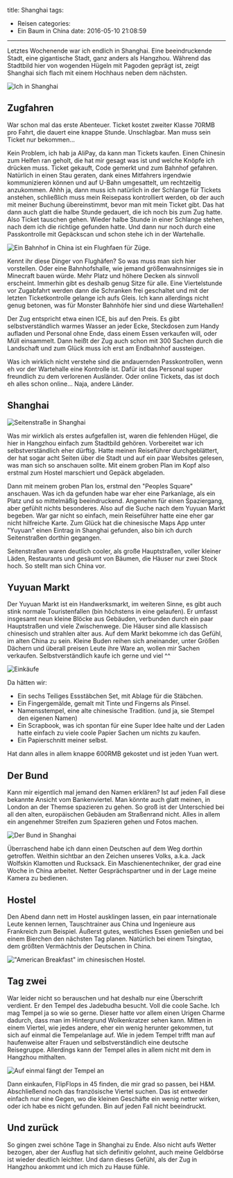 title: Shanghai
tags:
  - Reisen
categories:
  - Ein Baum in China
date: 2016-05-10 21:08:59
---


Letztes Wochenende war ich endlich in Shanghai. Eine beeindruckende Stadt, eine gigantische Stadt, ganz anders als Hangzhou. Während das Stadtbild hier von wogenden Hügeln mit Pagoden geprägt ist, zeigt Shanghai sich flach mit einem Hochhaus neben dem nächsten.

![Ich in Shanghai](/images/china/shanghai/ich.JPG)

<!-- more -->

## Zugfahren

War schon mal das erste Abenteuer. Ticket kostet zweiter Klasse 70RMB pro Fahrt, die dauert eine knappe Stunde. Unschlagbar. Man muss sein Ticket nur bekommen...

Kein Problem, ich hab ja AliPay, da kann man Tickets kaufen. Einen Chinesin zum Helfen ran geholt, die hat mir gesagt was ist und welche Knöpfe ich drücken muss. Ticket gekauft, Code gemerkt und zum Bahnhof gefahren. Natürlich in einen Stau geraten, dank eines Mitfahrers irgendwie kommunizieren können und auf U-Bahn umgesattelt, um rechtzeitig anzukommen. Ahhh ja, dann muss ich natürlich in der Schlange für Tickets anstehen, schließlich muss mein Reisepass kontrolliert werden, ob der auch mit meiner Buchung übereinstimmt, bevor man mit mein Ticket gibt. Das hat dann auch glatt die halbe Stunde gedauert, die ich noch bis zum Zug hatte. Also Ticket tauschen gehen. Wieder halbe Stunde in einer Schlange stehen, nach dem ich die richtige gefunden hatte. Und dann nur noch durch eine Passkontrolle mit Gepäckscan und schon stehe ich in der Wartehalle.

![Ein Bahnhof in China ist ein Flughfaen für Züge.](/images/china/shanghai/bahnhof.jpg)

Kennt ihr diese Dinger von Flughäfen? So was muss man sich hier vorstellen. Oder eine Bahnhofshalle, wie jemand größenwahnsinniges sie in Minecraft bauen würde. Mehr Platz und höhere Decken als sinnvoll erscheint. Immerhin gibt es deshalb genug Sitze für alle. Eine Viertelstunde vor Zugabfahrt werden dann die Schranken frei geschaltet und mit der letzten Ticketkontrolle gelange ich aufs Gleis. Ich kann allerdings nicht genug betonen, was für Monster Bahnhöfe hier sind und diese Wartehallen!

Der Zug entspricht etwa einen ICE, bis auf den Preis. Es gibt selbstverständlich warmes Wasser an jeder Ecke, Steckdosen zum Handy aufladen und Personal ohne Ende, dass einem Essen verkaufen will, oder Müll einsammelt. Dann heißt der Zug auch schon mit 300 Sachen durch die Landschaft und zum Glück muss ich erst am Endbahnhof aussteigen.

Was ich wirklich nicht verstehe sind die andauernden Passkontrollen, wenn eh vor der Wartehalle eine Kontrolle ist. Dafür ist das Personal super freundlich zu dem verlorenen Ausländer. Oder online Tickets, das ist doch eh alles schon online... Naja, andere Länder.

## Shanghai

![Seitenstraße in Shanghai](/images/china/shanghai/seiten.jpg)

Was mir wirklich als erstes aufgefallen ist, waren die fehlenden Hügel, die hier in Hangzhou einfach zum Stadtbild gehören. Vorbereitet war ich selbstverständlich eher dürftig. Hatte meinen Reiseführer durchgeblättert, der hat sogar acht Seiten über die Stadt und auf ein paar Websites gelesen, was man sich so anschauen sollte. Mit einem groben Plan im Kopf also erstmal zum Hostel marschiert und Gepäck abgeladen.

Dann mit meinem groben Plan los, erstmal den "Peoples Square" anschauen. Was ich da gefunden habe war eher eine Parkanlage, als ein Platz und so mittelmäßig beeindruckend. Angenehm für einen Spaziergang, aber gefühlt nichts besonderes. Also auf die Suche nach dem Yuyuan Markt begeben. War gar nicht so einfach, mein Reiseführer hatte eine eher gar nicht hilfreiche Karte. Zum Glück hat die chinesische Maps App unter "Yuyuan" einen Eintrag in Shanghai gefunden, also bin ich durch Seitenstraßen dorthin gegangen.

Seitenstraßen waren deutlich cooler, als große Hauptstraßen, voller kleiner Läden, Restaurants und gesäumt von Bäumen, die Häuser nur zwei Stock hoch. So stellt man sich China vor.

## Yuyuan Markt

Der Yuyuan Markt ist ein Handwerksmarkt, im weiteren Sinne, es gibt auch stink normale Touristenfallen (bin höchstens in eine gelaufen). Er umfasst insgesamt neun kleine Blöcke aus Gebäuden, verbunden durch ein paar Hauptstraßen und viele Zwischenwege. Die Häuser sind alle klassisch chinesisch und strahlen alter aus. Auf dem Markt bekomme ich das Gefühl, im alten China zu sein. Kleine Buden reihen sich aneinander, unter Größen Dächern und überall preisen Leute ihre Ware an, wollen mir Sachen verkaufen. Selbstverständlich kaufe ich gerne und viel ^^

![Einkäufe](/images/china/shanghai/einkaeufe.jpg)

Da hätten wir:
- Ein sechs Teiliges Essstäbchen Set, mit Ablage für die Stäbchen.
- Ein Fingergemälde, gemalt mit Tinte und Fingerns als Pinsel.
- Namensstempel, eine alte chinesische Tradition. (und ja, sie Stempel den eigenen Namen)
- Ein Scrapbook, was ich spontan für eine Super Idee halte und der Laden hatte einfach zu viele coole Papier Sachen um nichts zu kaufen.
- Ein Papierschnitt meiner selbst.

Hat dann alles in allem knappe 600RMB gekostet und ist jeden Yuan wert.

## Der Bund

Kann mir eigentlich mal jemand den Namen erklären? Ist auf jeden Fall diese bekannte Ansicht vom Bankenviertel. Man könnte auch glatt meinen, in London an der Themse spazieren zu gehen. So groß ist der Unterschied bei all den alten, europäischen Gebäuden am Straßenrand nicht. Alles in allem ein angenehmer Streifen zum Spazieren gehen und Fotos machen.

![Der Bund in Shanghai](/images/china/shanghai/bund.JPG)

Überraschend habe ich dann einen Deutschen auf dem Weg dorthin getroffen. Weithin sichtbar an den Zeichen unseres Volks, a.k.a. Jack Wolfskin Klamotten und Rucksack. Ein Maschienentechniker, der grad eine Woche in China arbeitet. Netter Gesprächspartner und in der Lage meine Kamera zu bedienen.


## Hostel

Den Abend dann nett im Hostel ausklingen lassen, ein paar internationale Leute kennen lernen, Tauschtrainer aus China und Ingenieure aus Frankreich zum Beispiel. Äußerst gutes, westliches Essen genießen und bei einem Bierchen den nächsten Tag planen. Natürlich bei einem Tsingtao, dem größten Vermächtnis der Deutschen in China.

!["American Breakfast" im chinesischen Hostel.](/images/china/shanghai/breakfast.jpg)

## Tag zwei

War leider nicht so berauschen und hat deshalb nur eine Überschrift verdient. Er den Tempel des Jadebudha besucht. Voll die coole Sache. Ich mag Tempel ja so wie so gerne. Dieser hatte vor allem einen Urigen Charme dadurch, dass man im Hintergrund Wolkenkratzer sehen kann. Mitten in einem Viertel, wie jedes andere, eher ein wenig herunter gekommen, tut sich auf einmal die Tempelanlage auf. Wie in jedem Tempel trifft man auf haufenweise alter Frauen und selbstverständlich eine deutsche Reisegruppe. Allerdings kann der Tempel alles in allem nicht mit dem in Hangzhou mithalten.

![Auf einmal fängt der Tempel an](/images/china/shanghai/tempel.jpg)

Dann einkaufen, FlipFlops in 45 finden, die mir grad so passen, bei H&M. Abschließend noch das französische Viertel suchen. Das ist entweder einfach nur eine Gegen, wo die kleinen Geschäfte ein wenig netter wirken, oder ich habe es nicht gefunden. Bin auf jeden Fall nicht beeindruckt.

## Und zurück

So gingen zwei schöne Tage in Shanghai zu Ende. Also nicht aufs Wetter bezogen, aber der Ausflug hat sich definitiv gelohnt, auch meine Geldbörse ist wieder deutlich leichter. Und dann dieses Gefühl, als der Zug in Hangzhou ankommt und ich mich zu Hause fühle.
